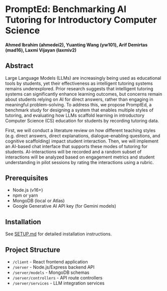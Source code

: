 # PromptEd: Benchmarking AI Tutoring for Introductory Computer Science
#### Ahmed Ibrahim (ahmedei2), Yuanting Wang (yw101), Arif Demirtas (mad16), Laxmi Vijayan (laxmiv2)

## Abstract

Large Language Models (LLMs) are increasingly being used as educational tools by students, yet their effectiveness as intelligent tutoring systems remains underexplored. 
Prior research suggests that intelligent tutoring systems can significantly enhance learning outcomes, but concerns remain about students relying on AI for direct answers, rather than engaging in meaningful problem-solving. To address this, we propose PromptEd, a benchmark study for designing a system that enables multiple styles of tutoring, and evaluating how LLMs scaffold learning in introductory Computer Science (CS) education for students by recording tutoring data. 

First, we will conduct a literature review on how different teaching styles (e.g. direct answers, direct explanations, dialogue-enabling questions, and cognitive scaffolding) impact student interaction. Then, we will implement an AI-based chat interface that supports these modes of tutoring for students. AI-interactions will be recorded and a random subset of interactions will be analyzed based on engagement metrics and student understanding in pilot sessions by rating the interactions using a rubric. 

## Prerequisites
- Node.js (v16+)
- npm or yarn
- MongoDB (local or Atlas)
- Google Generative AI API key (for Gemini models)

## Installation

See [SETUP.md](SETUP.md) for detailed installation instructions.

## Project Structure

- `/client` - React frontend application
- `/server` - Node.js/Express backend API
- `/server/models` - MongoDB schemas
- `/server/controllers` - API route controllers
- `/server/services` - LLM integration services
	